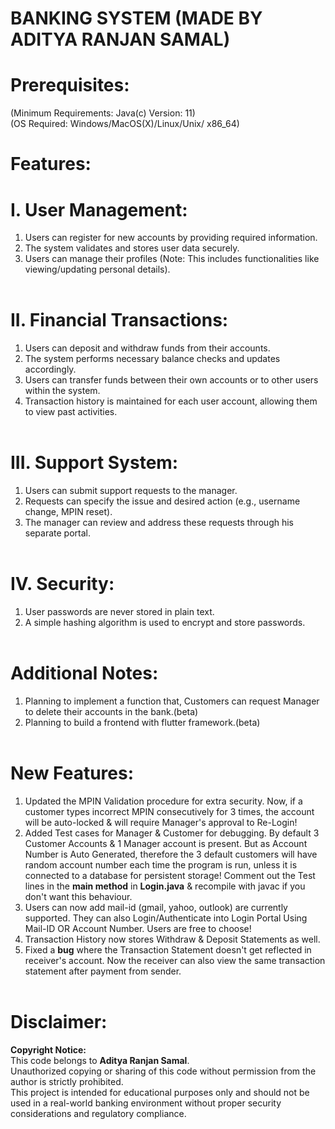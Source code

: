 # BANKING SYSTEM (MADE BY ADITYA RANJAN SAMAL)
# Prerequisites:<br>
(Minimum Requirements: Java(c) Version: 11)<br>
(OS Required: Windows/MacOS(X)/Linux/Unix/ x86_64)<br>
# Features:<br>

# I. User Management:<br>
  1. Users can register for new accounts by providing required information.<br>
  2. The system validates and stores user data securely.<br>
  3. Users can manage their profiles (Note: This includes functionalities like viewing/updating 
  personal details).<br><br>
# II. Financial Transactions:<br>
  1. Users can deposit and withdraw funds from their accounts.<br>
  2. The system performs necessary balance checks and updates accordingly.<br>
  3. Users can transfer funds between their own accounts or to other users within the system.<br>
  4. Transaction history is maintained for each user account, allowing them to view past activities.<br><br>
# III. Support System:<br>
1. Users can submit support requests to the manager.<br>
2. Requests can specify the issue and desired action (e.g., username change, MPIN reset).<br>
3. The manager can review and address these requests through his separate portal.<br><br>
# IV. Security:<br>
1. User passwords are never stored in plain text.<br>
2. A simple hashing algorithm is used to encrypt and store passwords.<br><br>
# Additional Notes:<br>

1. Planning to implement a function that, Customers can request Manager to delete their accounts in the bank.(beta)<br>
2. Planning to build a frontend with flutter framework.(beta)<br><br>
# New Features:<br>
1. Updated the MPIN Validation procedure for extra security. Now, if a customer types incorrect MPIN consecutively for 3 times, the account will be auto-locked & will require Manager's approval to Re-Login!<br>
2. Added Test cases for Manager & Customer for debugging. By default 3 Customer Accounts & 1 Manager account is present. But as Account Number is Auto Generated, therefore the 3 default customers will have random account number each time the program is run, unless it is connected to a database for persistent storage! Comment out the Test lines in the **main method** in **Login.java** & recompile with javac if you don't want this behaviour. <br>
3. Users can now add mail-id (gmail, yahoo, outlook) are currently supported. They can also Login/Authenticate into Login Portal Using Mail-ID OR Account Number. Users are free to choose!<br>
4. Transaction History now stores Withdraw & Deposit Statements as well.<br>
5. Fixed a **bug** where the Transaction Statement doesn't get reflected in receiver's account. Now the receiver can also view the same transaction statement after payment from sender.<br><br>

# Disclaimer:

**Copyright Notice:**<br>
This code belongs to **Aditya Ranjan Samal**.<br>
Unauthorized copying or sharing of this code without permission from the author is strictly prohibited.<br>
This project is intended for educational purposes only and should not be used in a real-world banking environment without proper security considerations and regulatory compliance.
